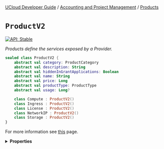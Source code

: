 [UCloud Developer Guide](/docs/developer-guide/README.md) / [Accounting and Project Management](/docs/developer-guide/accounting-and-projects/README.md) / [Products](/docs/developer-guide/accounting-and-projects/products.md)

# `ProductV2`


[![API: Stable](https://img.shields.io/static/v1?label=API&message=Stable&color=green&style=flat-square)](/docs/developer-guide/core/api-conventions.md)


_Products define the services exposed by a Provider._

```kotlin
sealed class ProductV2 {
    abstract val category: ProductCategory
    abstract val description: String
    abstract val hiddenInGrantApplications: Boolean
    abstract val name: String
    abstract val price: Long
    abstract val productType: ProductType
    abstract val usage: Long?

    class Compute : ProductV2()
    class Ingress : ProductV2()
    class License : ProductV2()
    class NetworkIP : ProductV2()
    class Storage : ProductV2()
}
```
For more information see [this](/docs/developer-guide/accounting-and-projects/products.md) page.

<details>
<summary>
<b>Properties</b>
</summary>

<details>
<summary>
<code>category</code>: <code><code><a href='#productcategory'>ProductCategory</a></code></code> The category groups similar products together, it also defines which provider owns the product
</summary>

[![API: Internal/Beta](https://img.shields.io/static/v1?label=API&message=Internal/Beta&color=red&style=flat-square)](/docs/developer-guide/core/api-conventions.md)




</details>

<details>
<summary>
<code>description</code>: <code><code><a href='https://kotlinlang.org/api/latest/jvm/stdlib/kotlin/-string/'>String</a></code></code> A short (single-line) description of the Product
</summary>

[![API: Internal/Beta](https://img.shields.io/static/v1?label=API&message=Internal/Beta&color=red&style=flat-square)](/docs/developer-guide/core/api-conventions.md)




</details>

<details>
<summary>
<code>hiddenInGrantApplications</code>: <code><code><a href='https://kotlinlang.org/api/latest/jvm/stdlib/kotlin/-boolean/'>Boolean</a></code></code> Flag to indicate that this Product is not publicly available
</summary>

[![API: Internal/Beta](https://img.shields.io/static/v1?label=API&message=Internal/Beta&color=red&style=flat-square)](/docs/developer-guide/core/api-conventions.md)


⚠️ WARNING: This doesn't make the `Product`  secret. In only hides the `Product`  from the grant
system's UI.


</details>

<details>
<summary>
<code>name</code>: <code><code><a href='https://kotlinlang.org/api/latest/jvm/stdlib/kotlin/-string/'>String</a></code></code> A unique name associated with this Product
</summary>

[![API: Internal/Beta](https://img.shields.io/static/v1?label=API&message=Internal/Beta&color=red&style=flat-square)](/docs/developer-guide/core/api-conventions.md)




</details>

<details>
<summary>
<code>price</code>: <code><code><a href='https://kotlinlang.org/api/latest/jvm/stdlib/kotlin/-long/'>Long</a></code></code> Price is for usage of a single product in the accountingFrequency period specified by the product category.
</summary>

[![API: Internal/Beta](https://img.shields.io/static/v1?label=API&message=Internal/Beta&color=red&style=flat-square)](/docs/developer-guide/core/api-conventions.md)




</details>

<details>
<summary>
<code>productType</code>: <code><code><a href='/docs/reference/dk.sdu.cloud.accounting.api.ProductType.md'>ProductType</a></code></code> Classifier used to explain the type of Product
</summary>

[![API: Internal/Beta](https://img.shields.io/static/v1?label=API&message=Internal/Beta&color=red&style=flat-square)](/docs/developer-guide/core/api-conventions.md)




</details>

<details>
<summary>
<code>usage</code>: <code><code><a href='https://kotlinlang.org/api/latest/jvm/stdlib/kotlin/-long/'>Long</a>?</code></code> Included only with certain endpoints which support `includeBalance`
</summary>

[![API: Internal/Beta](https://img.shields.io/static/v1?label=API&message=Internal/Beta&color=red&style=flat-square)](/docs/developer-guide/core/api-conventions.md)




</details>



</details>


